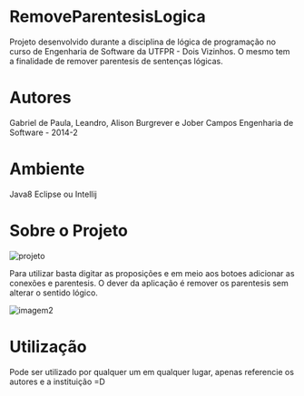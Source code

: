 # RemoveParentesisLogica
Projeto desenvolvido durante a disciplina de lógica de programação no curso de Engenharia de Software da UTFPR - Dois Vizinhos.
O mesmo tem a finalidade de remover parentesis de sentenças lógicas.

# Autores
Gabriel de Paula, Leandro, Alison Burgrever e Jober Campos
Engenharia de Software - 2014-2

# Ambiente
Java8
Eclipse ou Intellij

# Sobre o Projeto

![projeto](https://image.prntscr.com/image/tFzlzi7lTrW0EfeTaDERlA.png)

Para utilizar basta digitar as proposições e em meio aos botoes adicionar as conexões e parentesis.
O dever da aplicação é remover os parentesis sem alterar o sentido lógico.

![imagem2](https://image.prntscr.com/image/v9_8Wn1wR3eHB8PXzOC8fg.png)


# Utilização

Pode ser utilizado por qualquer um em qualquer lugar, apenas referencie os autores e a instituição =D
